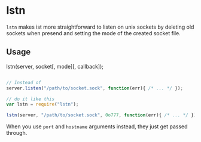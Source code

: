 # lstn

`lstn` makes ist more straightforward to listen on unix sockets by deleting old sockets when presend and setting the mode of the created socket file.

## Usage

lstn(server, socket[, mode][, callback]);

``` javascript

// Instead of
server.listen("/path/to/socket.sock", function(err){ /* ... */ });

// do it like this
var lstn = require("lstn");

lstn(server, "/path/to/socket.sock", 0o777, function(err){ /* ... */ })

```

When you use `port` and `hostname` arguments instead, they just get passed through.
